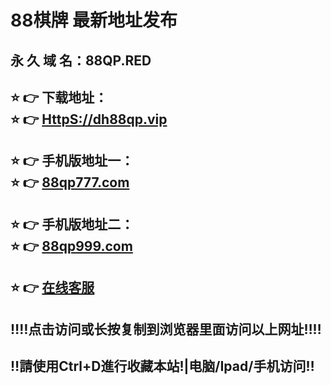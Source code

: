 # 88棋牌 最新地址发布
## 永 久 域 名：88QP.RED
## ⭐️ 👉 下载地址：<br>⭐️ 👉 <a href="http://dh88qp.vip">HttpS://dh88qp.vip</a>
## ⭐️ 👉 手机版地址一：<br>⭐️ 👉 <a href="http://www.88qp777.com">88qp777.com</a>
## ⭐️ 👉 手机版地址二：<br>⭐️ 👉 <a href="http://www.88qp999.com">88qp999.com</a>
## ⭐️ 👉  <a href="https://www.88qpkf.com">在线客服</a>
## ‼️‼️点击访问或长按复制到浏览器里面访问以上网址‼️‼️
## ‼️請使用Ctrl+D進行收藏本站!|电脑/Ipad/手机访问‼️
